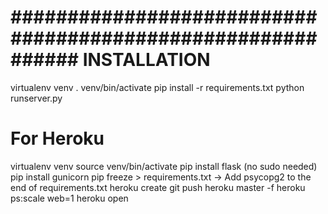 # ############################################################ INSTALLATION
virtualenv venv
. venv/bin/activate
pip install -r requirements.txt
python runserver.py


# For Heroku
virtualenv venv
source venv/bin/activate
pip install flask (no sudo needed)
pip install gunicorn
pip freeze > requirements.txt
-> Add psycopg2 to the end of requirements.txt
heroku create
git push heroku master -f
heroku ps:scale web=1
heroku open